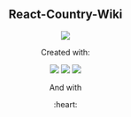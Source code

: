 <h2 align='center'>React-Country-Wiki</h2>
<p align='center'>
  <img src='https://user-images.githubusercontent.com/64248524/176032224-0dc40242-cfee-423b-bd04-745044203a1f.PNG'></img>
</p>
<p align='center'>Created with:</p>
<p align='center'>
  <img src="https://img.shields.io/badge/React-20232A?style=for-the-badge&logo=react&logoColor=61DAFB" />
  <img src="https://img.shields.io/badge/styled--components-DB7093?style=for-the-badge&logo=styled-components&logoColor=white" />
  <img src="https://img.shields.io/badge/MUI-%230081CB.svg?style=for-the-badge&logo=mui&logoColor=white" />
</p>
<p align='center'>And with</p>
<p align='center'>:heart:</p>

